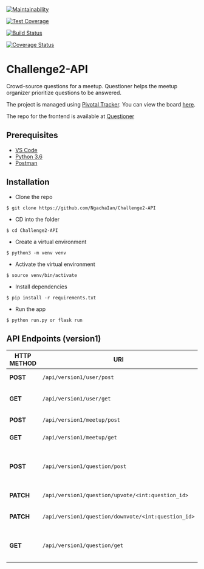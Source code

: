 [![Maintainability](https://api.codeclimate.com/v1/badges/305bbb9febbad4211861/maintainability)](https://codeclimate.com/github/NgachaIan/Challenge2-API/maintainability)

[![Test Coverage](https://api.codeclimate.com/v1/badges/305bbb9febbad4211861/test_coverage)](https://codeclimate.com/github/NgachaIan/Challenge2-API/test_coverage)

[![Build Status](https://travis-ci.com/NgachaIan/Challenge2-API.svg?branch=develop)](https://travis-ci.com/NgachaIan/Challenge2-API)

[![Coverage Status](https://coveralls.io/repos/github/NgachaIan/Challenge2-API/badge.svg?branch=master)](https://coveralls.io/github/NgachaIan/Challenge2-API?branch=master)

# Challenge2-API
Crowd-source questions for a meetup. Questioner helps the meetup organizer prioritize questions to be answered.

The project is managed using [Pivotal Tracker](https://www.pivotaltracker.com). You can view the board [here](https://www.pivotaltracker.com/n/projects/2235836).

The repo for the frontend is available at [Questioner](https://github.com/NgachaIan/Questioner)

## Prerequisites

- [VS Code](https://code.visualstudio.com)
- [Python 3.6](https://www.python.org)
- [Postman](https://www.getpostman.com)

## Installation

- Clone the repo
```
$ git clone https://github.com/NgachaIan/Challenge2-API
```

- CD into the folder
```
$ cd Challenge2-API
```

- Create a virtual environment
```
$ python3 -m venv venv
```

- Activate the virtual environment
```
$ source venv/bin/activate
```

- Install dependencies
```
$ pip install -r requirements.txt
```

- Run the app 
```
$ python run.py or flask run
```

## API Endpoints (version1)

| **HTTP METHOD** | **URI** | **ACTION** |
| --- | --- | --- |
| **POST** | `/api/version1/user/post` | Register a new user |
| **GET** | `/api/version1/user/get` | Fetch a registered user |
| **POST** | `/api/version1/meetup/post` | Create a meetup |
| **GET** | `/api/version1/meetup/get` | Fetch all meetups |
| **POST** | `/api/version1/question/post` | Post a question to a specific meetup |
| **PATCH** | `/api/version1/question/upvote/<int:question_id>` | Upvote a question |
| **PATCH** | `/api/version1/question/downvote/<int:question_id>` | Downvote a question |
| **GET** | `/api/version1/question/get` | Fetch all questions for a meetup |
